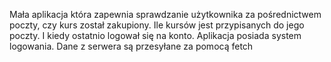 Mała aplikacja która zapewnia sprawdzanie użytkownika za pośrednictwem poczty, czy kurs został zakupiony. Ile kursów jest przypisanych do jego poczty. I kiedy ostatnio logował się na konto. Aplikacja posiada system logowania. Dane z serwera są przesyłane za pomocą fetch

